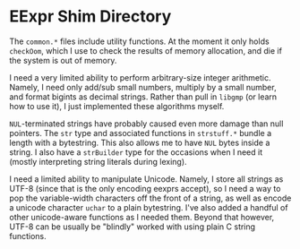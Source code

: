 # EExpr Shim Directory

The `common.*` files include utility functions.
At the moment it only holds `checkOom`, which I use to check the results of memory allocation, and die if the system is out of memory.

I need a very limited ability to perform arbitrary-size integer arithmetic.
Namely, I need only add/sub small numbers, multiply by a small number, and format bigints as decimal strings.
Rather than pull in `libgmp` (or learn how to use it), I just implemented these algorithms myself.

`NUL`-terminated strings have probably caused even more damage than null pointers.
The `str` type and associated functions in `strstuff.*` bundle a length with a bytestring.
This also allows me to have `NUL` bytes inside a string.
I also have a `strBuilder` type for the occasions when I need it (mostly interpreting string literals during lexing).

I need a limited ability to manipulate Unicode.
Namely, I store all strings as UTF-8 (since that is the only encoding eexprs accept), so I need a way to pop the variable-width characters off the front of a string, as well as encode a unicode character `uchar` to a plain bytestring.
I've also added a handful of other unicode-aware functions as I needed them.
Beyond that however, UTF-8 can be usually be "blindly" worked with using plain C string functions.
